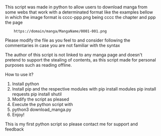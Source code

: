 This script was made in python to allow users to download manga from some webs that work with a determinated format like the examples bellow in which the image format is cccc-ppp.png being cccc the chapter and ppp the page

        https://domain/manga/MangaName/0001-001.png

Please modify the file as you feel to and consider following the commentaries in case you are not familiar with the syntax

The author of this script is not linked to any manga page and doesn't pretend to support the stealing of contents, as this script made for personal purposes such as reading offline.

How to use it?

1. Install python
2. Install pip and the respective modules with pip install modules
        pip install requests
        pip install shutil
5. Modify the script as pleased
6. Execute the python script with
7. python3 download_manga.py
8. Enjoy!


This is my first python script so please contact me for support and feedback
